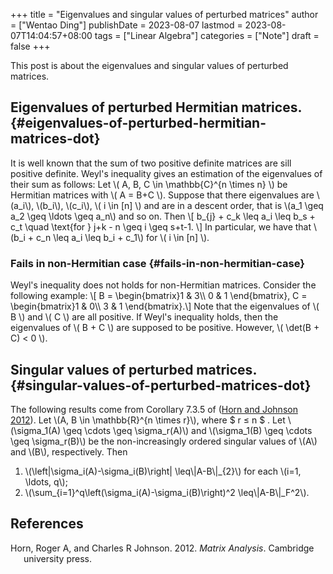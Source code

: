 +++
title = "Eigenvalues and singular values of perturbed matrices"
author = ["Wentao Ding"]
publishDate = 2023-08-07
lastmod = 2023-08-07T14:04:57+08:00
tags = ["Linear Algebra"]
categories = ["Note"]
draft = false
+++

This post is about the eigenvalues and singular values of perturbed matrices.
<!--more-->


## Eigenvalues of perturbed Hermitian matrices. {#eigenvalues-of-perturbed-hermitian-matrices-dot}

It is well known that the sum of two positive definite matrices are sill positive definite. Weyl's inequality gives an estimation of the eigenvalues of their sum as follows:
Let \\( A, B, C \in \mathbb{C}^{n \times  n} \\) be Hermitian matrices with \\( A = B+C \\). Suppose that there eigenvalues are \\(a\_i\\), \\(b\_i\\), \\(c\_i\\), \\( i \in [n] \\) and are in a descent order, that is \\(a\_1 \geq a\_2 \geq \ldots \geq a\_n\\) and so on. Then
\\[ b\_{j} + c\_k \leq a\_i \leq b\_s + c\_t \quad \text{for } j+k - n \geq i \geq s+t-1.  \\]
In particular, we have that \\(b\_i + c\_n \leq a\_i \leq b\_i + c\_1\\) for \\( i \in [n] \\).


### Fails in non-Hermitian case {#fails-in-non-hermitian-case}

Weyl's inequality does not holds for non-Hermitian matrices. Consider the following example:
\\[ B = \begin{bmatrix}1 & 3\\\\ 0 & 1 \end{bmatrix}, C = \begin{bmatrix}1 & 0\\\\ 3 & 1 \end{bmatrix}.\\]
Note that the eigenvalues of \\( B \\) and \\( C \\) are all positive. If Weyl's inequality holds, then the eigenvalues of \\( B + C \\) are supposed to be positive. However, \\( \det(B + C) < 0 \\).


## Singular values of perturbed matrices. {#singular-values-of-perturbed-matrices-dot}

The following results come from Corollary 7.3.5 of (<a href="#citeproc_bib_item_1">Horn and Johnson 2012</a>).
Let \\(A, B \in \mathbb{R}^{n \times r}\\), where $ r &le; n $ . Let \\(\sigma\_1(A) \geq \cdots \geq \sigma\_r(A)\\) and \\(\sigma\_1(B) \geq \cdots \geq \sigma\_r(B)\\) be the non-increasingly ordered singular values of \\(A\\) and \\(B\\), respectively. Then

1.  \\(\left|\sigma\_i(A)-\sigma\_i(B)\right| \leq\\|A-B\\|\_{2}\\) for each \\(i=1, \ldots, q\\);
2.  \\(\sum\_{i=1}^q\left(\sigma\_i(A)-\sigma\_i(B)\right)^2 \leq\\|A-B\\|\_F^2\\).

## References

<style>.csl-entry{text-indent: -1.5em; margin-left: 1.5em;}</style><div class="csl-bib-body">
  <div class="csl-entry"><a id="citeproc_bib_item_1"></a>Horn, Roger A, and Charles R Johnson. 2012. <i>Matrix Analysis</i>. Cambridge university press.</div>
</div>
